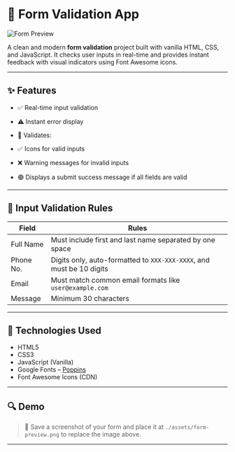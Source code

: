 # 📝 Form Validation App

![Form Preview](./assets/form-preview.png)

A clean and modern **form validation** project built with vanilla HTML, CSS, and JavaScript. It checks user inputs in real-time and provides instant feedback with visual indicators using Font Awesome icons.

---

## ✨ Features

- ✅ Real-time input validation
- ⚠️ Instant error display

- 🎯 Validates:
- ✅ Icons for valid inputs
- ❌ Warning messages for invalid inputs
- 🟢 Displays a submit success message if all fields are valid

---



## 🧠 Input Validation Rules

| Field    | Rules                                                                 |
|----------|-----------------------------------------------------------------------|
| Full Name | Must include first and last name separated by one space              |
| Phone No. | Digits only, auto-formatted to `XXX-XXX-XXXX`, and must be 10 digits |
| Email     | Must match common email formats like `user@example.com`              |
| Message   | Minimum 30 characters                                                |

---

## 🧪 Technologies Used

- HTML5
- CSS3
- JavaScript (Vanilla)
- Google Fonts – [Poppins](https://fonts.google.com/specimen/Poppins)
- Font Awesome Icons (CDN)

---

## 🔍 Demo

> 📸 Save a screenshot of your form and place it at `./assets/form-preview.png` to replace the image above.

---


